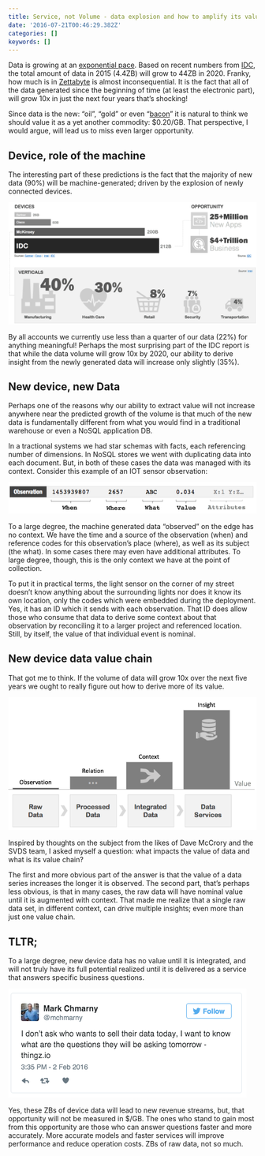 ```yaml
---
title: Service, not Volume - data explosion and how to amplify its value
date: '2016-07-21T00:46:29.382Z'
categories: []
keywords: []
---
```


Data is growing at an [exponential pace](https://web-assets.domo.com/blog/wp-content/uploads/2015/08/15_domo_data-never-sleeps-3_final1.png). Based on recent numbers from [IDC](http://www.computerweekly.com/news/2240217788/Data-set-to-grow-10-fold-by-2020-as-internet-of-things-takes-off), the total amount of data in 2015 (4.4ZB) will grow to 44ZB in 2020. Franky, how much is in [Zettabyte](https://en.wikipedia.org/wiki/Zettabyte&t=YmJkMzIzNDU5ZWI0ZGQzNWQ3ZTRkNGZlZmJkY2RiZmE4OTk2ZGM2YixtZ05JVTNVbA%3D%3D) is almost inconsequential. It is the fact that all of the data generated since the beginning of time (at least the electronic part), will grow 10x in just the next four years that’s shocking!

Since data is the new: “oil”, “gold” or even “[bacon](https://twitter.com/cloudera/status/349964825436229632)” it is natural to think we should value it as a yet another commodity: $0.20/GB. That perspective, I would argue, will lead us to miss even larger opportunity.

## Device, role of the machine

The interesting part of these predictions is the fact that the majority of new data (90%) will be machine-generated; driven by the explosion of newly connected devices.

![Device Data](/images/device-data.png)

By all accounts we currently use less than a quarter of our data (22%) for anything meaningful! Perhaps the most surprising part of the IDC report is that while the data volume will grow 10x by 2020, our ability to derive insight from the newly generated data will increase only slightly (35%).

## New device, new Data

Perhaps one of the reasons why our ability to extract value will not increase anywhere near the predicted growth of the volume is that much of the new data is fundamentally different from what you would find in a traditional warehouse or even a NoSQL application DB.

In a tractional systems we had star schemas with facts, each referencing number of dimensions. In NoSQL stores we went with duplicating data into each document. But, in both of these cases the data was managed with its context. Consider this example of an IOT sensor observation:

![Machine Data Format](/images/machine-data-format.png)

To a large degree, the machine generated data “observed” on the edge has no context. We have the time and a source of the observation (when) and reference codes for this observation’s place (where), as well as its subject (the what). In some cases there may even have additional attributes. To large degree, though, this is the only context we have at the point of collection.

To put it in practical terms, the light sensor on the corner of my street doesn’t know anything about the surrounding lights nor does it know its own location, only the codes which were embedded during the deployment. Yes, it has an ID which it sends with each observation. That ID does allow those who consume that data to derive some context about that observation by reconciling it to a larger project and referenced location. Still, by itself, the value of that individual event is nominal.

## New device data value chain

That got me to think. If the volume of data will grow 10x over the next five years we ought to really figure out how to derive more of its value.

![Machine Data Value Chain](/images/machine-data-value-chain.png)

Inspired by thoughts on the subject from the likes of Dave McCrory and the SVDS team, I asked myself a question: what impacts the value of data and what is its value chain?

The first and more obvious part of the answer is that the value of a data series increases the longer it is observed. The second part, that’s perhaps less obvious, is that in many cases, the raw data will have nominal value until it is augmented with context. That made me realize that a single raw data set, in different context, can drive multiple insights; even more than just one value chain.

## TLTR;

To a large degree, new device data has no value until it is integrated, and will not truly have its full potential realized until it is delivered as a service that answers specific business questions.

![Tweet by @mchmarny](/images/tweet-about-data-value.png)

Yes, these ZBs of device data will lead to new revenue streams, but, that opportunity will not be measured in $/GB. The ones who stand to gain most from this opportunity are those who can answer questions faster and more accurately. More accurate models and faster services will improve performance and reduce operation costs. ZBs of raw data, not so much.